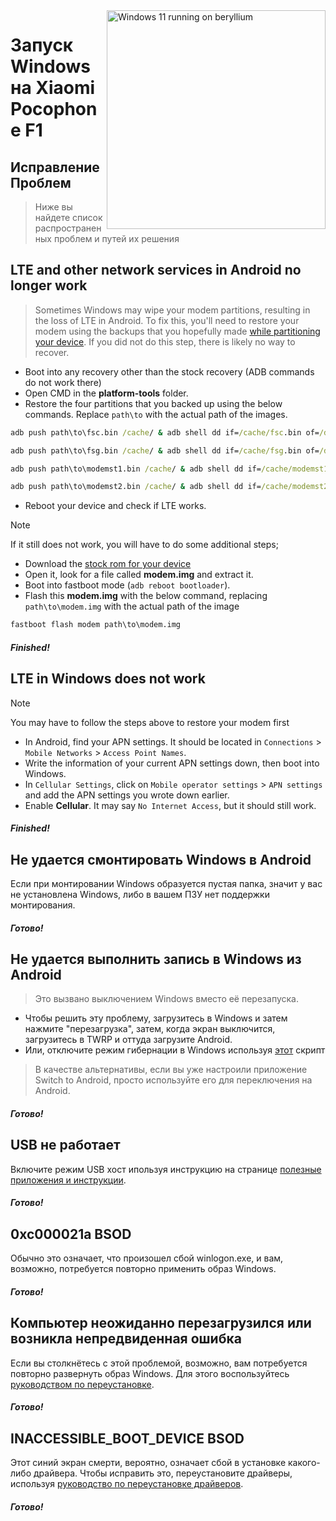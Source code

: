 <img align="right" src="https://github.com/n00b69/woa-beryllium/blob/main/beryllium.png" width="350" alt="Windows 11 running on beryllium">

# Запуск Windows на Xiaomi Pocophone F1

## Исправление Проблем 
> Ниже вы найдете список распространенных проблем и путей их решения

## LTE and other network services in Android no longer work
> Sometimes Windows may wipe your modem partitions, resulting in the loss of LTE in Android. To fix this, you'll need to restore your modem using the backups that you hopefully made [while partitioning your device](1-partition.md#backing-up-important-files). If you did not do this step, there is likely no way to recover.
- Boot into any recovery other than the stock recovery (ADB commands do not work there)
- Open CMD in the **platform-tools** folder.
- Restore the four partitions that you backed up using the below commands. Replace `path\to` with the actual path of the images.
```cmd
adb push path\to\fsc.bin /cache/ & adb shell dd if=/cache/fsc.bin of=/dev/block/by-name/fsc
```

```cmd
adb push path\to\fsg.bin /cache/ & adb shell dd if=/cache/fsg.bin of=/dev/block/by-name/fsg
```

```cmd
adb push path\to\modemst1.bin /cache/ & adb shell dd if=/cache/modemst1.bin of=/dev/block/by-name/modemst1
```

```cmd
adb push path\to\modemst2.bin /cache/ & adb shell dd if=/cache/modemst2.bin of=/dev/block/by-name/modemst2
```
- Reboot your device and check if LTE works.
> [!Note]
> If it still does not work, you will have to do some additional steps;
- Download the [stock rom for your device](https://xmfirmwareupdater.com/miui/beryllium/)
- Open it, look for a file called **modem.img** and extract it.
- Boot into fastboot mode (`adb reboot bootloader`).
- Flash this **modem.img** with the below command, replacing `path\to\modem.img` with the actual path of the image
```cmd
fastboot flash modem path\to\modem.img
```

##### Finished!

## LTE in Windows does not work
> [!Note]
> You may have to follow the steps above to restore your modem first
- In Android, find your APN settings. It should be located in `Connections` > `Mobile Networks` > `Access Point Names`.
- Write the information of your current APN settings down, then boot into Windows.
- In `Cellular Settings`, click on `Mobile operator settings` > `APN settings` and add the APN settings you wrote down earlier.
- Enable **Cellular**. It may say `No Internet Access`, but it should still work. 

##### Finished!

## Не удается смонтировать Windows в Android
Если при монтировании Windows образуется пустая папка, значит у вас не установлена Windows, либо в вашем ПЗУ нет поддержки монтирования.

##### Готово!

## Не удается выполнить запись в Windows из Android
> Это вызвано выключением Windows вместо её перезапуска.
- Чтобы решить эту проблему, загрузитесь в Windows и затем нажмите "перезагрузка", затем, когда экран выключится, загрузитесь в TWRP и оттуда загрузите Android.
- Или, отключите режим гибернации в Windows используя [этот](https://github.com/n00b69/woa-beryllium/releases/tag/1.0) скрипт 
> В качестве альтернативы, если вы уже настроили приложение Switch to Android, просто используйте его для переключения на Android.

##### Готово!

## USB не работает 
Включите режим USB хост ипользуя инструкцию на странице [полезные приложения и инструкции](materials-ru.md).

##### Готово!

## 0xc000021a BSOD
Обычно это означает, что произошел сбой winlogon.exe, и вам, возможно, потребуется повторно применить образ Windows.

##### Готово!

## Компьютер неожиданно перезагрузился или возникла непредвиденная ошибка
Если вы столкнётесь с этой проблемой, возможно, вам потребуется повторно развернуть образ Windows. Для этого воспользуйтесь [руководством по переустановке](reinstall-ru.md).

##### Готово!

## INACCESSIBLE_BOOT_DEVICE BSOD
Этот синий экран смерти, вероятно, означает сбой в установке какого-либо драйвера. Чтобы исправить это, переустановите драйверы, используя [руководство по переустановке драйверов](update-ru.md).

##### Готово!

